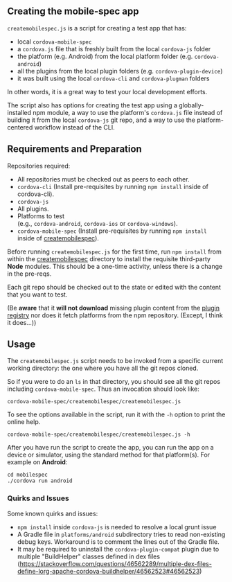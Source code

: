 <!--
#
# Licensed to the Apache Software Foundation (ASF) under one
# or more contributor license agreements.  See the NOTICE file
# distributed with this work for additional information
# regarding copyright ownership.  The ASF licenses this file
# to you under the Apache License, Version 2.0 (the
# "License"); you may not use this file except in compliance
# with the License.  You may obtain a copy of the License at
#
# http://www.apache.org/licenses/LICENSE-2.0
#
# Unless required by applicable law or agreed to in writing,
# software distributed under the License is distributed on an
# "AS IS" BASIS, WITHOUT WARRANTIES OR CONDITIONS OF ANY
#  KIND, either express or implied.  See the License for the
# specific language governing permissions and limitations
# under the License.
#
-->

## Creating the mobile-spec app

`createmobilespec.js` is a script for creating a test app that has:

* local `cordova-mobile-spec`
* a `cordova.js` file that is freshly built from the local `cordova-js` folder
* the platform (e.g. Android) from the local platform folder (e.g. `cordova-android`)
* all the plugins from the local plugin folders (e.g. `cordova-plugin-device`)
* it was built using the local `cordova-cli` and `cordova-plugman` folders

In other words, it is a great way to test your local development efforts.

The script also has options for creating the test app using a
globally-installed npm module, a way to use the platform's `cordova.js` file
instead of building it from the local `cordova-js` git repo,
and a way to use the platform-centered workflow instead of the CLI.

## Requirements and Preparation

Repositories required:

- All repositories must be checked out as peers to each other.
- `cordova-cli` 
  (Install pre-requisites by running `npm install` inside of cordova-cli).
- `cordova-js`  
- All plugins.
- Platforms to test  
  (e.g., `cordova-android`, `cordova-ios` or `cordova-windows`).
- `cordova-mobile-spec`
  (Install pre-requisites by running `npm install` inside of
  [createmobilespec](createmobilespec)).

Before running `createmobilespec.js` for the first time, run `npm install`
from within the [createmobilespec](.) directory to install the requisite
third-party **Node** modules. This should be a one-time activity,
unless there is a change in the pre-reqs.

Each git repo should be checked out to the state or edited with the content
that you want to test.

(Be **aware** that it **will not download** missing 
plugin content from the [plugin registry](http://plugins.cordova.io) nor does 
it fetch platforms from the npm repository. (Except, I think it does...))

## Usage

The `createmobilespec.js` script needs to be invoked from a specific current working directory: the one where you have all the git repos cloned.

So if you were to do an `ls` in that directory, you should see all the git repos including `cordova-mobile-spec`. Thus an invocation should look like:

    cordova-mobile-spec/createmobilespec/createmobilespec.js

To see the options available in the script, run it with the `-h` option to print the online help.

    cordova-mobile-spec/createmobilespec/createmobilespec.js -h

After you have run the script to create the app, you can run the app on a device or simulator, using the standard method for that platform(s). For example on **Android**:

    cd mobilespec
    ./cordova run android

### Quirks and Issues

Some known quirks and issues:

* `npm install` inside `cordova-js` is needed to resolve a local grunt issue
* A Gradle file in `platforms/android` subdirectory tries to read non-existing debug keys. Workaround is to comment the lines out of the Gradle file.
* It may be required to uninstall the `cordova-plugin-compat` plugin due to multiple "BuildHelper" classes defined in dex files (<https://stackoverflow.com/questions/46562289/multiple-dex-files-define-lorg-apache-cordova-buildhelper/46562523#46562523>)
